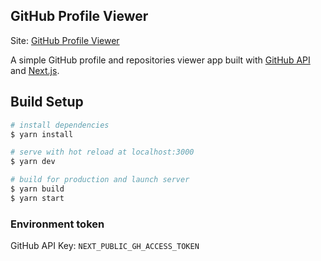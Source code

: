 ## GitHub Profile Viewer
Site: [GitHub Profile Viewer](https://gh-profile-viewer.vercel.app/)

A simple GitHub profile and repositories viewer app built with [GitHub API](https://docs.github.com/en/rest/reference/users) and [Next.js](https://github.com/vercel/next.js).

## Build Setup
```bash
# install dependencies
$ yarn install

# serve with hot reload at localhost:3000
$ yarn dev

# build for production and launch server
$ yarn build
$ yarn start
```

### Environment token

GitHub API Key: `NEXT_PUBLIC_GH_ACCESS_TOKEN`
